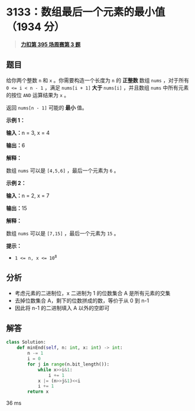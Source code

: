# 3133：数组最后一个元素的最小值（1934 分）


> <u>**[力扣第 395 场周赛第 3 题](https://leetcode.cn/problems/minimum-array-end/)**</u>

## 题目

<p>给你两个整数 <code>n</code> 和 <code>x</code> 。你需要构造一个长度为 <code>n</code> 的 <strong>正整数 </strong>数组 <code>nums</code> ，对于所有 <code>0 &lt;= i &lt; n - 1</code> ，满足 <code>nums[i + 1]</code><strong> 大于 </strong><code>nums[i]</code> ，并且数组 <code>nums</code> 中所有元素的按位 <code>AND</code> 运算结果为 <code>x</code> 。</p>

<p>返回 <code>nums[n - 1]</code> 可能的<strong> 最小 </strong>值。</p>



<p><strong class="example">示例 1：</strong></p>

<div class="example-block">
<p><strong>输入：</strong><span class="example-io">n = 3, x = 4</span></p>

<p><strong>输出：</strong><span class="example-io">6</span></p>

<p><strong>解释：</strong></p>

<p>数组 <code>nums</code> 可以是 <code>[4,5,6]</code> ，最后一个元素为 <code>6</code> 。</p>
</div>

<p><strong class="example">示例 2：</strong></p>

<div class="example-block">
<p><strong>输入：</strong><span class="example-io">n = 2, x = 7</span></p>

<p><strong>输出：</strong><span class="example-io">15</span></p>

<p><strong>解释：</strong></p>

<p>数组 <code>nums</code> 可以是 <code>[7,15]</code> ，最后一个元素为 <code>15</code> 。</p>
</div>



<p><strong>提示：</strong></p>

<ul>
<li><code>1 &lt;= n, x &lt;= 10<sup>8</sup></code></li>
</ul>




## 分析

- 考虑元素的二进制位，x 二进制为 1 的位数集合 A 是所有元素的交集
- 去掉位数集合 A，剩下的位数拼成的数，等价于从 0 到 n-1 
- 因此将 n-1 的二进制填入 A 以外的空即可

## 解答


```python
class Solution:
    def minEnd(self, n: int, x: int) -> int:
        n -= 1
        i = 0
        for j in range(n.bit_length()):
            while x>>i&1:
                i += 1 
            x |= (n>>j&1)<<i
            i += 1
        return x
```
36 ms
